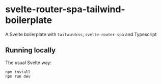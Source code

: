 # svelte-router-spa-tailwind-boilerplate

A Svelte boilerplate with `tailwindcss`, `svelte-router-spa` and Typescript

## Running locally

The usual Svelte way: 

```
npm install
npm run dev
```